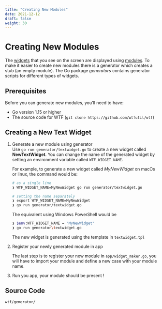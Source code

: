 ```yaml
---
title: "Creating New Modules"
date: 2021-12-12
draft: false
weight: 30
---
```


# Creating New Modules

The [widgets](../glossary/#widget) that you see on the screen are displayed using [modules](../glossary/#module). To make it easier to create new modules there is a generator which creates a stub (an empty module). The Go package _generators_ contains generator scripts for different types of widgets.

## Prerequisites

Before you can generate new modules, you'll need to have:

* Go version 1.15 or higher
* The source code for WTF (`git clone https://github.com/wtfutil/wtf`)

## Creating a New Text Widget

1. Generate a new module using generator  
   Use `go run generator/textwidget.go` to create a new widget called **NewTextWidget**. You can change the name of the generated widget by setting an environment variable called `WTF_WIDGET_NAME`.

    For example, to generate a new widget called _MyNewWidget_ on macOs or linux, the command would be:
    
    ```bash
    # as a single line
    ❯ WTF_WIDGET_NAME=MyNewWidget go run generator/textwidget.go
    
    # setting the name separately
    ❯ export WTF_WIDGET_NAME=MyNewWidget
    ❯ go run generator/textwidget.go
    ```
    
    The equivalent using Windows PowerShell would be
    
    ```bash
    ❯ $env:WTF_WIDGET_NAME = "MyNewWidget"
    ❯ go run generator\textwidget.go 
    ```

    The new widget is generated using the template in `textwidget.tpl`

2. Register your newly generated module in app  

   The last step is to register your new module in `app/widget_maker.go`, you will have to import your module and define a new case with your module name.


3. Run you app, your module should be present !


## Source Code

```bash
wtf/generator/
```
